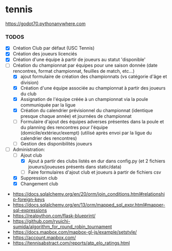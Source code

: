# tennis

https://godot70.pythonanywhere.com

### TODOS
- [x] Création Club par défaut (USC Tennis)
- [x] Création des joueurs licenciés
- [x] Création d'une équipe à partir de joueurs au statut 'disponible'
- [ ] Création du championnat par équipes pour une saison donnée (date rencontres, format championnat, feuilles de match, etc...)
  - [x] ajout formulaire de création des championnats (vs catégorie d'âge et division)
  - [x] Création d'une équipe associée au championnat à partir des joueurs du club
  - [x] Assignation de l'équipe créée à un championnat via la poule communiquée par la ligue
  - [x] Création du calendrier prévisionnel du championnat (identique presque chaque année) et journées de championnat
  - [ ] Formulaire d'ajout des équipes adverses présentes dans la poule et du planning des rencontres pour l'équipe (domicile/extérieur/exempt) (utilisé après envoi par la ligue du calendrier des rencontres)
  - [ ] Gestion des disponibilités joueurs
- [ ] Administration:
  - [ ] Ajout club
    - [x] Ajout à partir des clubs listés en dur dans config.py (et 2 fichiers joueurs/joueuses présents dans static/data)
    - [ ] Faire formulaires d'ajout club et joueurs à partir de fichiers csv
  - [x] Suppression club
  - [x] Changement club

* https://docs.sqlalchemy.org/en/20/orm/join_conditions.html#relationship-foreign-keys
* https://docs.sqlalchemy.org/en/13/orm/mapped_sql_expr.html#mapper-sql-expressions
* https://realpython.com/flask-blueprint/
* https://github.com/ryuichi-sumida/algorithm_for_round_robin_tournament
* https://docs.mapbox.com/mapbox-gl-js/example/setstyle/
* https://account.mapbox.com/
* https://tennisabstract.com/reports/atp_elo_ratings.html
